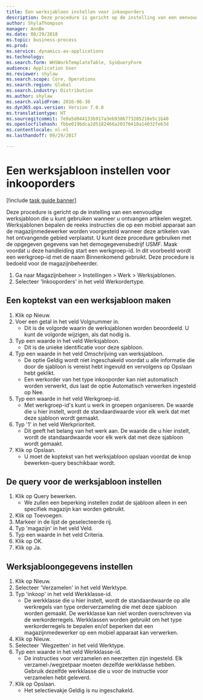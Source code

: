 ```yaml
--- 
title: Een werksjabloon instellen voor inkooporders
description: Deze procedure is gericht op de instelling van een eenvoudige werksjabloon die u kunt gebruiken wanneer u ontvangen artikelen wegzet.
author: ShylaThompson
manager: AnnBe
ms.date: 08/29/2018
ms.topic: business-process
ms.prod: 
ms.service: dynamics-ax-applications
ms.technology: 
ms.search.form: WHSWorkTemplateTable, SysQueryForm
audience: Application User
ms.reviewer: shylaw
ms.search.scope: Core, Operations
ms.search.region: Global
ms.search.industry: Distribution
ms.author: shylaw
ms.search.validFrom: 2016-06-30
ms.dyn365.ops.version: Version 7.0.0
ms.translationtype: HT
ms.sourcegitcommit: 7e0a5d044133b917a3eb9386773205218e5c1b40
ms.openlocfilehash: fbbe019bdca2d5182466a20370418a14032fe63d
ms.contentlocale: nl-nl
ms.lasthandoff: 09/29/2017

---
```

# <a name="set-up-a-work-template-for-purchase-orders"></a>Een werksjabloon instellen voor inkooporders

[!include [task guide banner](../../includes/task-guide-banner.md)]

Deze procedure is gericht op de instelling van een eenvoudige werksjabloon die u kunt gebruiken wanneer u ontvangen artikelen wegzet. Werksjablonen bepalen de reeks instructies die op een mobiel apparaat aan de magazijnmedewerker worden voorgesteld wanneer deze artikelen van het ontvangende gebied verplaatst. U kunt deze procedure gebruiken met de opgegeven gegevens van het demogegevensbedrijf USMF. Maak voordat u deze handleiding start een werkgroep-id. In dit voorbeeld wordt een werkgroep-id met de naam Binnenkomend gebruikt. Deze procedure is bedoeld voor de magazijnbeheerder.

1. Ga naar Magazijnbeheer > Instellingen > Werk > Werksjablonen.
2. Selecteer 'Inkooporders' in het veld Werkordertype.

## <a name="create-a-work-template-header"></a>Een koptekst van een werksjabloon maken
1. Klik op Nieuw.
2. Voer een getal in het veld Volgnummer in.
    * Dit is de volgorde waarin de werksjablonen worden beoordeeld. U kunt de volgorde wijzigen, als dat nodig is.  
3. Typ een waarde in het veld Werksjabloon.
    * Dit is de unieke identificatie voor deze sjabloon.  
4. Typ een waarde in het veld Omschrijving van werksjabloon.
    * De optie Geldig wordt niet ingeschakeld voordat u alle informatie die door de sjabloon is vereist hebt ingevuld en vervolgens op Opslaan hebt geklikt.  
    * Een werkorder van het type inkooporder kan niet automatisch worden verwerkt, dus laat de optie Automatisch verwerken ingesteld op Nee.  
5. Typ een waarde in het veld Werkgroep-id.
    * Met werkgroep-id's kunt u werk in groepen organiseren. De waarde die u hier instelt, wordt de standaardwaarde voor elk werk dat met deze sjabloon wordt gemaakt.  
6. Typ '1' in het veld Werkprioriteit.
    * Dit geeft het belang van het werk aan. De waarde die u hier instelt, wordt de standaardwaarde voor elk werk dat met deze sjabloon wordt gemaakt.  
7. Klik op Opslaan.
    * U moet de koptekst van het werksjabloon opslaan voordat de knop bewerken-query beschikbaar wordt.  

## <a name="set-up-the-query-for-the-work-template"></a>De query voor de werksjabloon instellen
1. Klik op Query bewerken.
    * We zullen een beperking instellen zodat de sjabloon alleen in een specifiek magazijn kan worden gebruikt.  
2. Klik op Toevoegen.
3. Markeer in de lijst de geselecteerde rij.
4. Typ 'magazijn' in het veld Veld.
5. Typ een waarde in het veld Criteria.
6. Klik op OK.
7. Klik op Ja.

## <a name="set-work-template-details"></a>Werksjabloongegevens instellen
1. Klik op Nieuw.
2. Selecteer 'Verzamelen' in het veld Werktype.
3. Typ 'inkoop' in het veld Werkklasse-id.
    * De werkklasse die u hier instelt, wordt de standaardwaarde op alle werkregels van type orderverzameling die met deze sjabloon worden gemaakt. De werkklasse kan niet worden overschreven via de werkorderregels. Werkklassen worden gebruikt om het type werkorderregels te bepalen en/of beperken dat een magazijnmedewerker op een mobiel apparaat kan verwerken.  
4. Klik op Nieuw.
5. Selecteer 'Wegzetten' in het veld Werktype.
6. Typ een waarde in het veld Werkklasse-id.
    * De instructies voor verzamelen en neerzetten zijn ingesteld. Elk verzamel-/wegzetpaar moeten dezelfde werkklasse hebben. Gebruik dezelfde werkklasse die u voor de instructie voor verzamelen hebt geleverd.  
7. Klik op Opslaan.
    * Het selectievakje Geldig is nu ingeschakeld.  


